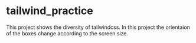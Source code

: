 # tailwind_practice

This project shows the diversity of tailwindcss.
In this project the orientaion of the boxes change according to the screen size.
